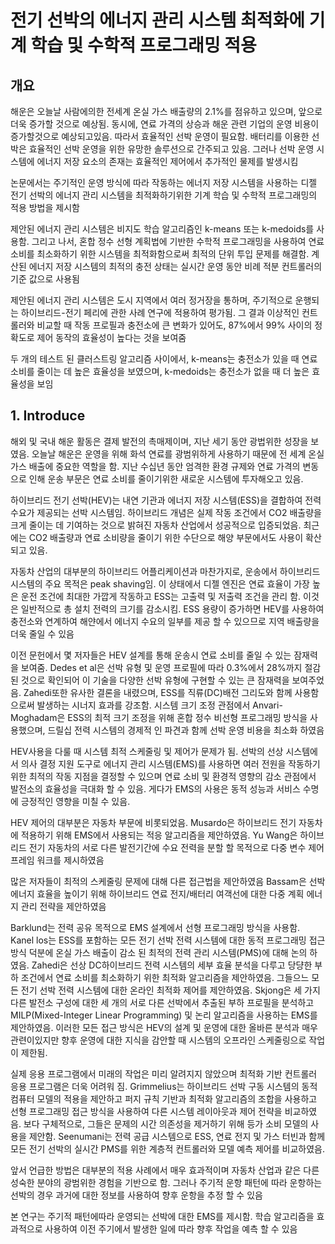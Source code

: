 # 전기 선박의 에너지 관리 시스템 최적화에 기계 학습 및 수학적 프로그래밍 적용

## 개요
해운은 오늘날 사람에의한 전세계 온실 가스 배출량의 2.1%를 점유하고 있으며, 앞으로 더욱 증가할 것으로 예상됨. 동시에, 연료 가격의 상승과 해운 관련 기업의 운영 비용이 증가할것으로 예상되고있음. 따라서 효율적인 선박 운영이 필요함. 배터리를 이용한 선박은 효율적인 선박 운영을 위한 유망한 솔루션으로 간주되고 있음. 그러나 선박 운영 시스템에 에너지 저장 요소의 존재는 효율적인 제어에서 추가적인 물제를 발생시킴

논문에서는 주기적인 운영 방식에 따라 작동하는 에너지 저장 시스템을 사용하는 디젤 전기 선박의 에너지 관리 시스템을 최적화하기위한 기계 학습 및 수학적 프로그래밍의 적용 방법을 제시함

제안된 에너지 관리 시스템은 비지도 학습 알고리즘인 k-means 또는 k-medoids를 사용함. 그리고 나서, 혼합 정수 선형 계획법에 기반한 수학적 프로그래밍을 사용하여 연료 소비를 최소화하기 위한 시스템을 최적화함으로써 최적의 단위 투입 문제를 해결함. 계산된 에너지 저장 시스템의 최적의 충전 상태는 실시간 운영 동안 비례 적분 컨트롤러의 기준 값으로 사용됨

제안된 에너지 관리 시스템은 도시 지역에서 여러 정거장을 통하며, 주기적으로 운행되는 하이브리드-전기 페리에 관한 사례 연구에 적용하여 평가됨. 그 결과 이상적인 컨트롤러와 비교할 때 작동 프로필과 충전소에 큰 변화가 있어도, 87%에서 99% 사이의 정확도로 제어 동작의 효율성이 높다는 것을 보여줌

두 개의 테스트 된 클러스트링 알고리즘 사이에서, k-means는 충전소가 있을 때 연료 소비를 줄이는 데 높은 효율성을 보였으며, k-medoids는 충전소가 없을 때 더 높은 효율성을 보임

## 1. Introduce
해외 및 국내 해운 활동은 결제 발전의 촉매제이며, 지난 세기 동안 광법위한 성장을 보였음. 오늘날 해운은 운영을 위해 화석 연료를 광범위하게 사용하기 때문에 전 세계 온실 가스 배출에 중요한 역할을 함. 지난 수십년 동안 엄격한 환경 규제와 연료 가격의 변동으로 인해 운송 부문은 연료 소비를 줄이기위한 새로운 시스템에 투자해오고 있음.

하이브리드 전기 선박(HEV)는 내연 기관과 에너지 저장 시스템(ESS)을 결합하여 전력 수요가 제공되는 선박 시스템임. 하이브리드 개념은 실제 작동 조건에서 CO2 배출량을 크게 줄이는 데 기여하는 것으로 밝혀진 자동차 산업에서 성공적으로 입증되었음. 최근에는 CO2 배출량과 연료 소비량을 줄이기 위한 수단으로 해양 부문에서도 사용이 확산되고 있음.

자동차 산업의 대부분의 하이브리드 어플리케이션과 마찬가지로, 운송에서 하이브리드 시스템의 주요 목적은 peak shaving임. 이 상태에서 디젤 엔진은 연료 효율이 가장 높은 운전 조건에 최대한 가깝게 작동하고 ESS는 고출력 및 저출력 조건을 관리 함. 이것은 일반적으로 총 설치 전력의 크기를 감소시킴. ESS 용량이 증가하면 HEV를 사용하여 충전소와 연계하여 해얀에서 에너지 수요의 일부를 제공 할 수 있으므로 지역 배출량을 더욱 줄일 수 있음

이전 문헌에서 몇 저자들은 HEV 설계를 통해 운송시 연료 소비를 줄일 수 있는 잠재력을 보여줌. Dedes et al은 선박 유형 및 운영 프로필에 따라 0.3%에서 28%까지 절감된 것으로 확인되어 이 기술을 다양한 선박 유형에 구현할 수 있는 큰 잠재력을 보여주었음. Zahedi또한 유사한 결론을 내렸으며, ESS를 직류(DC)배전 그리도와 함께 사용함으로써 발생하는 시너지 효과를 강조함. 시스템 크기 조정 관점에서 Anvari-Moghadam은 ESS의 최적 크기 조정을 위해 혼합 정수 비선형 프로그래밍 방식을 사용했으며, 드릴십 전력 시스템의 경제적 인 파견과 함께 선박 운영 비용을 최소화 하였음

HEV사용을 다룰 때 시스템 최적 스케줄링 및 제어가 문제가 됨. 선박의 선상 시스템에서 의사 결정 지원 도구로 에너지 관리 시스템(EMS)를 사용하면 여러 전원을 작동하기 위한 최적의 작동 지점을 결정할 수 있으며 연료 소비 및 환경적 영향의 감소 관점에서 발전소의 효율성을 극대화 할 수 있음. 게다가 EMS의 사용은 동적 성능과 서비스 수명에 긍정적인 영향을 미칠 수 있음.

HEV 제어의 대부분은 자동차 부문에 비롯되었음. Musardo은 하이브리드 전기 자동차에 적용하기 위해 EMS에서 사용되는 적응 알고리즘을 제안하였음. Yu Wang은 하이브리드 전기 자동차의 서로 다른 발전기간에 수요 전력을 분할 할 목적으로 다중 변수 제어 프레임 워크를 제시하였음

많은 저자들이 최적의 스케줄링 문제에 대해 다른 접근법을 제안하였음 Bassam은 선박 에너지 효율을 높이기 위해 하이브리드 연료 전지/배터리 여객선에 대한 다중 계획 에너지 관리 전략을 제안하였음

Barklund는 전력 공유 목적으로 EMS 설계에서 선형 프로그래밍 방식을 사용함. Kanel los는 ESS를 포함하는 모든 전기 선박 전력 시스템에 대한 동적 프로그래밍 접근 방식 덕분에 온실 가스 배출이 감소 된 최적의 전력 관리 시스템(PMS)에 대해 논의 하였음. Zahedi은 선상 DC하이브리드 전력 시스템의 세부 효율 분석을 다루고 당댱한 부하 조건에서 연료 소비를 최소화하기 위한 최적화 알고리즘을 제안하였음. 그들으느 모든 전기 선박 전력 시스템에 대한 온라인 최적화 제어를 제안하였음. Skjong은 세 가지 다른 발전소 구성에 대한 세 개의 서로 다른 선박에서 추출된 부하 프로필을 분석하고 MILP(Mixed-Integer Linear Programming) 및 논리 알고리즘을 사용하는 EMS를 제안하였음. 이러한 모든 접근 방식은 HEV의 설계 및 운영에 대한 올바른 분석과 매우 관련이있지만 향후 운영에 대한 지식을 감안할 때 시스템의 오프라인 스케줄링으로 작업이 제한됨.

실제 응용 프로그램에서 미래의 작업은 미리 알려지지 않았으며 최적화 기반 컨트롤러 응용 프로그램은 더욱 어려워 짐. Grimmelius는 하이브리드 선박 구동 시스템의 동적 컴퓨터 모델의 적용을 제안하고 퍼지 규칙 기반과 최적화 알고리즘의 조합을 사용하고 선형 프로그래밍 접근 방식을 사용하여 다른 시스템 레이아웃과 제어 전략을 비교하였음. 보다 구체적으로, 그들은 문제의 시간 의존성을 제거하기 위해 등가 소비 모델의 사용을 제안함. Seenumani는 전력 공급 시스템으로 ESS, 연료 전지 및 가스 터빈과 함께 모든 전기 선박의 실시간 PMS를 위한 계층적 컨트롤러와 모델 예측 제어를 비교하였음.

앞서 언급한 방법은 대부분의 적용 사례에서 매우 효과적이며 자동차 산업과 같은 다른 성숙한 분야의 광범위한 경험을 기반으로 함. 그러나 주기적 운항 패턴에 따라 운항하는 선박의 경우 과거에 대한 정보를 사용하여 향후 운항을 추정 할 수 있음

본 연구는 주기적 패턴에따라 운영되는 선박에 대한 EMS를 제시함. 학습 알고리즘을 효과적으로 사용하여 이전 주기에서 발생한 일에 따라 향후 작업을 예측 할 수 있음




